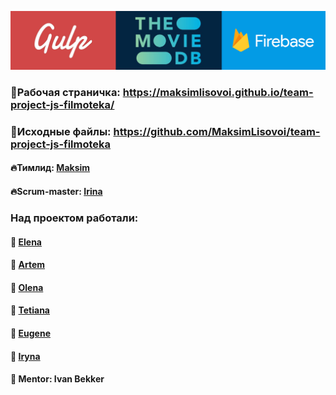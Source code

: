 ![Banner](./bannner.png)

### :small_orange_diamond:Рабочая страничка: https://maksimlisovoi.github.io/team-project-js-filmoteka/

### :small_orange_diamond:Исходные файлы: https://github.com/MaksimLisovoi/team-project-js-filmoteka

#### :fire:Тимлид: [Maksim](https://github.com/MaksimLisovoi)

#### :fire:Scrum-master: [Irina](https://github.com/Iryna1320)

### Над проектом работали:

#### :small_orange_diamond: [Elena](https://github.com/ElenaKononenko)

#### :small_orange_diamond: [Artem](https://github.com/Matviienko-Artem)

#### :small_orange_diamond: [Olena](https://github.com/leness)

#### :small_orange_diamond: [Tetiana](https://github.com/Tetiana-Lykhovei)

#### :small_orange_diamond: [Eugene](https://github.com/Eugene-36)

#### :small_orange_diamond: [Iryna](https://github.com/Iryna1320)

#### :small_orange_diamond: Mentor: Ivan Bekker
